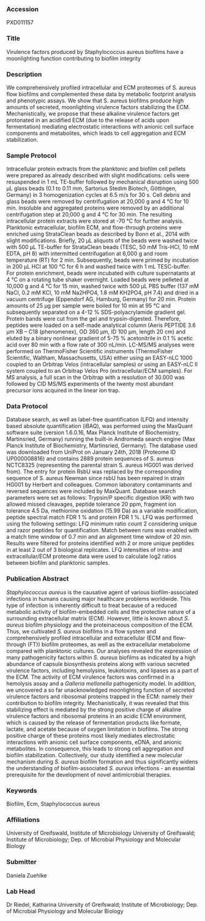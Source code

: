 ### Accession
PXD011157

### Title
Virulence factors produced by Staphylococcus aureus biofilms have a moonlighting function contributing to biofilm integrity

### Description
We comprehensively profiled intracellular and ECM proteomes of S. aureus flow biofilms and complemented these data by metabolic footprint analysis and phenotypic assays. We show that S. aureus biofilms produce high amounts of secreted, moonlighting virulence factors stabilizing the ECM. Mechanistically, we propose that these alkaline virulence factors get protonated in an acidified ECM (due to the release of acids upon fermentation) mediating electrostatic interactions with anionic cell surface components and metabolites, which leads to cell aggregation and ECM stabilization.

### Sample Protocol
Intracellular protein extracts from the planktonic and biofilm cell pellets were prepared as already described with slight modifications: cells were resuspended in 1 mL TE-buffer followed by mechanical disruption using 500 µL glass beads (0.1 to 0.11 mm, Sartorius Stedim Biotech, Göttingen, Germany) in 3 homogenization cycles at 6.5 m/s for 30 s. Cell debris and glass beads were removed by centrifugation at 20,000 g and 4 °C for 10 min. Insoluble and aggregated proteins were removed by an additional centrifugation step at 20,000 g and 4 °C for 30 min. The resulting intracellular protein extracts were stored at -70 °C for further analysis. Planktonic extracellular, biofilm ECM, and flow-through proteins were enriched using StrataClean beads as described by Bonn et al., 2014 with slight modifications. Briefly, 20 µL aliquots of the beads were washed twice with 500 µL TE-buffer for StrataClean beads (TESC, 50 mM Tris-HCl, 10 mM EDTA, pH 8) with intermitted centrifugation at 6,000 g and room temperature (RT) for 2 min. Subsequently, beads were primed by incubation in 200 µL HCl at 100 °C for 6 h and washed twice with 1 mL TESC-buffer. For protein enrichment, beads were incubated with culture supernatants at 4 °C on a rotating tube shaker overnight. Loaded beads were pelleted at 10,000 g and 4 °C for 15 min, washed twice with 500 µL PBS buffer (137 mM NaCl, 0.2 mM KCl, 10 mM Na2HPO4, 1.8 mM KH2PO4, pH 7.4) and dried in a vacuum centrifuge (Eppendorf AG, Hamburg, Germany) for 20 min. Protein amounts of 25 µg per sample were boiled for 10 min at 95 °C and subsequently separated on a 4-12 % SDS-polyacrylamide gradient gel. Protein bands were cut from the gel and trypsin-digested. Therefore, peptides were loaded on a self-made analytical column (Aeris PEPTIDE 3.6 μm XB – C18 (phenomenex), OD 360 μm, ID 100 μm, length 20 cm) and eluted by a binary nonlinear gradient of 5-75 % acetonitrile in 0.1 % acetic acid over 80 min with a flow rate of 300 nL/min. LC-MS/MS analyses were performed on ThermoFisher Scientific instruments (ThermoFisher Scientific, Waltham, Massachusetts, USA) either using an EASY-nLC 1000 coupled to an Orbitrap Velos (intracellular samples) or using an EASY-nLC II system coupled to an Orbitrap Velos Pro (extracellular/ECM samples). For MS analysis, a full scan in the Orbitrap with a resolution of 30.000 was followed by CID MS/MS experiments of the twenty most abundant precursor ions acquired in the linear ion trap.

### Data Protocol
Database search, as well as label-free quantification (LFQ) and intensity based absolute quantification (iBAQ), was performed using the MaxQuant software suite (version 1.6.0.16, Max Planck Institute of Biochemistry, Martinsried, Germany) running the built-in Andromeda search engine (Max Planck Institute of Biochemistry, Martinsried, Germany). The database used was downloaded from UniProt on January 24th, 2018 (Proteome ID UP000008816) and contains 2889 protein sequences of S. aureus NCTC8325 (representing the parental strain S. aureus HG001 was derived from). The entry for protein RsbU was replaced by the corresponding sequence of S. aureus Newman since rsbU has been repaired in strain HG001 by Herbert and colleagues. Common laboratory contaminants and reversed sequences were included by MaxQuant. Database search parameters were set as follows: Trypsin/P specific digestion (KR) with two allowed missed cleavages, peptide tolerance 20 ppm, fragment ion tolerance 4.5 Da, methionine oxidation (15.99 Da) as a variable modification, peptide spectral match FDR 1 % and protein FDR 1 %. LFQ was performed using the following settings: LFQ minimum ratio count 2 considering unique and razor peptides for quantification. Match between runs was enabled with a match time window of 0.7 min and an alignment time window of 20 min. Results were filtered for proteins identified with 2 or more unique peptides in at least 2 out of 3 biological replicates. LFQ intensities of intra- and extracellular/ECM proteome data were used to calculate log2 ratios between biofilm and planktonic samples.

### Publication Abstract
<i>Staphylococcus aureus</i> is the causative agent of various biofilm-associated infections in humans causing major healthcare problems worldwide. This type of infection is inherently difficult to treat because of a reduced metabolic activity of biofilm-embedded cells and the protective nature of a surrounding extracellular matrix (ECM). However, little is known about <i>S. aureus</i> biofilm physiology and the proteinaceous composition of the ECM. Thus, we cultivated <i>S. aureus</i> biofilms in a flow system and comprehensively profiled intracellular and extracellular (ECM and flow-through (FT)) biofilm proteomes, as well as the extracellular metabolome compared with planktonic cultures. Our analyses revealed the expression of many pathogenicity factors within <i>S. aureus</i> biofilms as indicated by a high abundance of capsule biosynthesis proteins along with various secreted virulence factors, including hemolysins, leukotoxins, and lipases as a part of the ECM. The activity of ECM virulence factors was confirmed in a hemolysis assay and a <i>Galleria mellonella</i> pathogenicity model. In addition, we uncovered a so far unacknowledged moonlighting function of secreted virulence factors and ribosomal proteins trapped in the ECM: namely their contribution to biofilm integrity. Mechanistically, it was revealed that this stabilizing effect is mediated by the strong positive charge of alkaline virulence factors and ribosomal proteins in an acidic ECM environment, which is caused by the release of fermentation products like formate, lactate, and acetate because of oxygen limitation in biofilms. The strong positive charge of these proteins most likely mediates electrostatic interactions with anionic cell surface components, eDNA, and anionic metabolites. In consequence, this leads to strong cell aggregation and biofilm stabilization. Collectively, our study identified a new molecular mechanism during <i>S. aureus</i> biofilm formation and thus significantly widens the understanding of biofilm-associated <i>S. aureus</i> infections - an essential prerequisite for the development of novel antimicrobial therapies.

### Keywords
Biofilm, Ecm, Staphylococcus aureus

### Affiliations
University of Greifswald, Institute of Microbiology
University of Greifswald; Institute of Microbiology; Dep. of Microbial Physiology and Molecular Biology

### Submitter
Daniela Zuehlke

### Lab Head
Dr Riedel, Katharina
University of Greifswald; Institute of Microbiology; Dep. of Microbial Physiology and Molecular Biology


